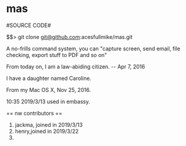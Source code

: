 # mas
#SOURCE CODE#

$$> git clone git@github.com:acesfullmike/mas.git

A no-frills command system, you can "capture screen, send email, file checking, export stuff to PDF and so on"

From today on, I am a law-abiding citizen. -- Apr 7, 2016

I have a daughter named Caroline.

From my Mac OS X, Nov 25, 2016.

10:35 2019/3/13 used in embassy.

== nw contributors ==
1. jackma, joined in 2019/3/13
2. henry,joined in 2019/3/22
3.
